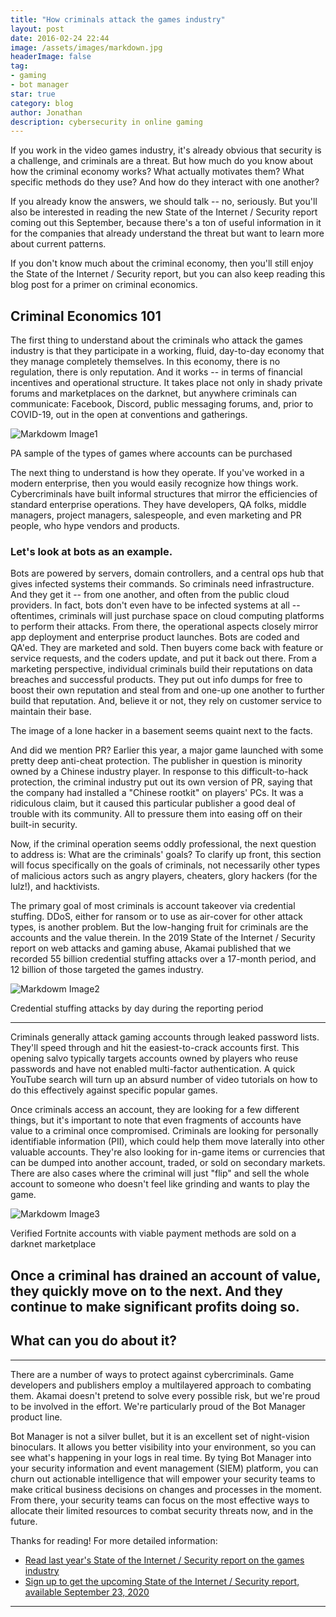 ```yaml
---
title: "How criminals attack the games industry"
layout: post
date: 2016-02-24 22:44
image: /assets/images/markdown.jpg
headerImage: false
tag:
- gaming
- bot manager
star: true
category: blog
author: Jonathan
description: cybersecurity in online gaming
---
```

If you work in the video games industry, it's already obvious that security is a challenge, and criminals are a threat. But how much do you know about how the criminal economy works? What actually motivates them? What specific methods do they use? And how do they interact with one another?

If you already know the answers, we should talk -- no, seriously. But you'll also be interested in reading the new State of the Internet / Security report coming out this September, because there's a ton of useful information in it for the companies that already understand the threat but want to learn more about current patterns.

If you don't know much about the criminal economy, then you'll still enjoy the State of the Internet / Security report, but you can also keep reading this blog post for a primer on criminal economics.

## Criminal Economics 101

The first thing to understand about the criminals who attack the games industry is that they participate in a working, fluid, day-to-day economy that they manage completely themselves. In this economy, there is no regulation, there is only reputation. And it works -- in terms of financial incentives and operational structure. It takes place not only in shady private forums and marketplaces on the darknet, but anywhere criminals can communicate: Facebook, Discord, public messaging forums, and, prior to COVID-19, out in the open at conventions and gatherings.

![Markdowm Image1][1]
<figcaption class="caption">PA sample of the types of games where accounts can be purchased</figcaption>

The next thing to understand is how they operate. If you've worked in a modern enterprise, then you would easily recognize how things work. Cybercriminals have built informal structures that mirror the efficiencies of standard enterprise operations. They have developers, QA folks, middle managers, project managers, salespeople, and even marketing and PR people, who hype vendors and products.

### Let's look at bots as an example.

Bots are powered by servers, domain controllers, and a central ops hub that gives infected systems their commands. So criminals need infrastructure. And they get it -- from one another, and often from the public cloud providers. In fact, bots don't even have to be infected systems at all -- oftentimes, criminals will just purchase space on cloud computing platforms to perform their attacks. From there, the operational aspects closely mirror app deployment and enterprise product launches. Bots are coded and QA'ed. They are marketed and sold. Then buyers come back with feature or service requests, and the coders update, and put it back out there. From a marketing perspective, individual criminals build their reputations on data breaches and successful products. They put out info dumps for free to boost their own reputation and steal from and one-up one another to further build that reputation. And, believe it or not, they rely on customer service to maintain their base.

The image of a lone hacker in a basement seems quaint next to the facts.

And did we mention PR? Earlier this year, a major game launched with some pretty deep anti-cheat protection. The publisher in question is minority owned by a Chinese industry player. In response to this difficult-to-hack protection, the criminal industry put out its own version of PR, saying that the company had installed a "Chinese rootkit" on players' PCs. It was a ridiculous claim, but it caused this particular publisher a good deal of trouble with its community. All to pressure them into easing off on their built-in security.

Now, if the criminal operation seems oddly professional, the next question to address is: What are the criminals' goals? To clarify up front, this section will focus specifically on the goals of criminals, not necessarily other types of malicious actors such as angry players, cheaters, glory hackers (for the lulz!), and hacktivists.

The primary goal of most criminals is account takeover via credential stuffing. DDoS, either for ransom or to use as air-cover for other attack types, is another problem. But the low-hanging fruit for criminals are the accounts and the value therein. In the 2019 State of the Internet / Security report on web attacks and gaming abuse, Akamai published that we recorded 55 billion credential stuffing attacks over a 17-month period, and 12 billion of those targeted the games industry.

![Markdowm Image2][2]
<figcaption class="caption">Credential stuffing attacks by day during the reporting period</figcaption>

---

Criminals generally attack gaming accounts through leaked password lists. They'll speed through and hit the easiest-to-crack accounts first. This opening salvo typically targets accounts owned by players who reuse passwords and have not enabled multi-factor authentication. A quick YouTube search will turn up an absurd number of video tutorials on how to do this effectively against specific popular games. 

Once criminals access an account, they are looking for a few different things, but it's important to note that even fragments of accounts have value to a criminal once compromised. Criminals are looking for personally identifiable information (PII), which could help them move laterally into other valuable accounts. They're also looking for in-game items or currencies that can be dumped into another account, traded, or sold on secondary markets. There are also cases where the criminal will just "flip" and sell the whole account to someone who doesn't feel like grinding and wants to play the game.

![Markdowm Image3][3]
<figcaption class="caption">Verified Fortnite accounts with viable payment methods are sold on a darknet marketplace</figcaption>

Once a criminal has drained an account of value, they quickly move on to the next. And they continue to make significant profits doing so.
---
## What can you do about it?
---
There are a number of ways to protect against cybercriminals. Game developers and publishers employ a multilayered approach to combating them. Akamai doesn't pretend to solve every possible risk, but we're proud to be involved in the effort. We're particularly proud of the Bot Manager product line.

Bot Manager is not a silver bullet, but it is an excellent set of night-vision binoculars. It allows you better visibility into your environment, so you can see what's happening in your logs in real time. By tying Bot Manager into your security information and event management (SIEM) platform, you can churn out actionable intelligence that will empower your security teams to make critical business decisions on changes and processes in the moment. From there, your security teams can focus on the most effective ways to allocate their limited resources to combat security threats now, and in the future.

Thanks for reading! For more detailed information:
* [Read last year's State of the Internet / Security report on the games industry](https://www.akamai.com/us/en/multimedia/documents/state-of-the-internet/soti-security-web-attacks-and-gaming-abuse-report-2019.pdf)
* [Sign up to get the upcoming State of the Internet / Security report, available September 23, 2020](https://www.akamai.com/us/en/resources/our-thinking/state-of-the-internet-report)

---
[1]: https://blogs.akamai.com/GamingAttacksBlog1_8.19.png
[2]: https://blogs.akamai.com/GamingAttacksBlog2_8.19.png
[3]: https://blogs.akamai.com/GamingAttacksBlog3_8.19.png
